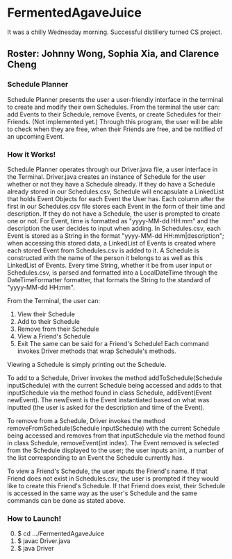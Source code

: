 # FermentedAgaveJuice
It was a chilly Wednesday morning. Successful distillery turned CS project.

## Roster: Johnny Wong, Sophia Xia, and Clarence Cheng

### Schedule Planner


  Schedule Planner presents the user a user-friendly interface in the terminal to create and modify their own Schedules. From the terminal the user can: add Events to their Schedule, remove Events, or create Schedules for their Friends.
  (Not implemented yet.) Through this program, the user will be able to check when they are free, when their Friends are free, and be notified of an upcoming Event.

### How it Works!


  Schedule Planner operates through our Driver.java file, a user interface in the Terminal. Driver.java creates an instance of Schedule for the user whether or not they have a Schedule already. If they do have a Schedule already stored in our Schedules.csv, Schedule will encapsulate a LinkedList that holds Event Objects for each Event the User has. Each column after the first in our Schedules.csv file stores each Event in the form of their time and description. If they do not have a Schedule, the user is prompted to create one or not.
  For Event, time is formatted as "yyyy-MM-dd HH:mm" and the description the user decides to input when adding. In Schedules.csv, each Event is stored as a String in the format "yyyy-MM-dd HH:mm|description"; when accessing this stored data, a LinkedList of Events is created where each stored Event from Schedules.csv is added to it. A Schedule is constructed with the name of the person it belongs to as well as this LinkedList of Events. Every time String, whether it be from user input or Schedules.csv, is parsed and formatted into a LocalDateTime through the DateTimeFormatter formatter, that formats the String to the standard of "yyyy-MM-dd HH:mm".


   From the Terminal, the user can:
   1. View their Schedule
   2. Add to their Schedule
   3. Remove from their Schedule
   4. View a Friend's Schedule
   5. Exit
   The same can be said for a Friend's Schedule!
   Each command invokes Driver methods that wrap Schedule's methods.


   Viewing a Schedule is simply printing out the Schedule.

   To add to a Schedule, Driver invokes the method addToSchedule(Schedule inputSchedule) with the current Schedule being accessed and adds to that inputSchedule via the method found in class Schedule, addEvent(Event newEvent). The newEvent is the Event instantiated based on what was inputted (the user is asked for the description and time of the Event).


   To remove from a Schedule, Driver invokes the method removeFromSchedule(Schedule inputSchedule) with the current Schedule being accessed and removes from that inputSchedule via the method found in class Schedule, removeEvent(int index). The Event removed is selected from the Schedule displayed to the user; the user inputs an int, a number of the list corresponding to an Event the Schedule currently has.

   To view a Friend's Schedule, the user inputs the Friend's name. If that Friend does not exist in Schedules.csv, the user is prompted if they would like to create this Friend's Schedule. If that Friend does exist, their Schedule is accessed in the same way as the user's Schedule and the same commands can be done as stated above.


### How to Launch!
0. $ cd .../FermentedAgaveJuice
1. $ javac Driver.java
2. $ java Driver
